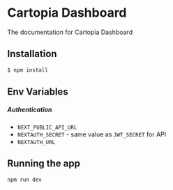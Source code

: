 # Cartopia Dashboard

The documentation for Cartopia Dashboard

## Installation

```bash
$ npm install
```

## Env Variables

##### Authentication

- `NEXT_PUBLIC_API_URL`
- `NEXTAUTH_SECRET` - same value as `JWT_SECRET` for API
- `NEXTAUTH_URL`

## Running the app

```bash
npm run dev
```

